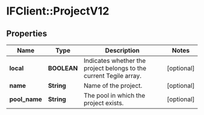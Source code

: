 # IFClient::ProjectV12

## Properties
Name | Type | Description | Notes
------------ | ------------- | ------------- | -------------
**local** | **BOOLEAN** | Indicates whether the project belongs to the current Tegile array. | [optional] 
**name** | **String** | Name of the project. | [optional] 
**pool_name** | **String** | The pool in which the project exists. | [optional] 


